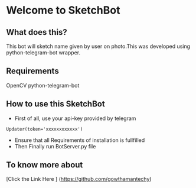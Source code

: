 # Welcome to  SketchBot

## What does this?

This bot will sketch name given by user on photo.This was developed using
python-telegram-bot wrapper.

## Requirements

OpenCV
python-telegram-bot

## How to use this SketchBot

* First of all, use your api-key provided by telegram

``` Updater(token='xxxxxxxxxxxx') ```

* Ensure that all Requirements of installation is fullfilled
* Then Finally run BotServer.py file


## To know more about

[Click the Link Here ] (https://github.com/gowthamantechy)
